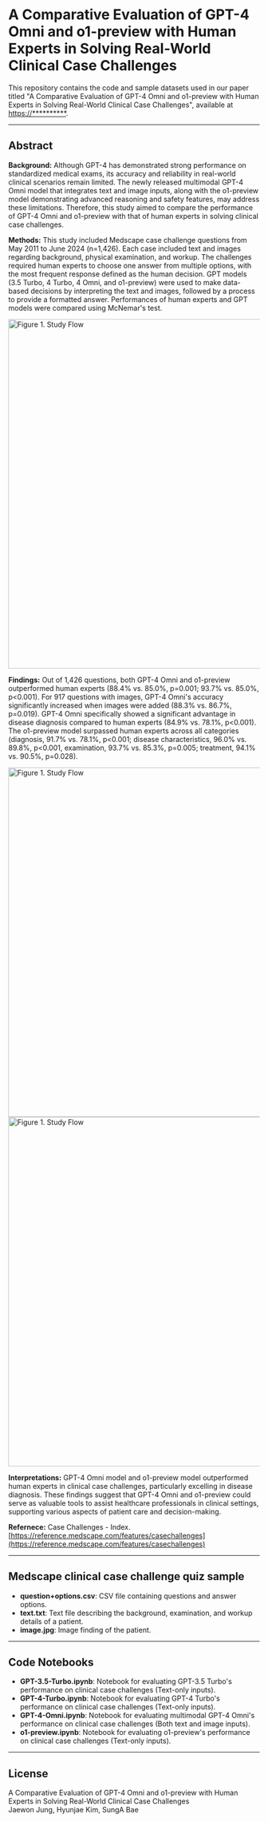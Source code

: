 
# A Comparative Evaluation of GPT-4 Omni and o1-preview with Human Experts in Solving Real-World Clinical Case Challenges

This repository contains the code and sample datasets used in our paper titled "A Comparative Evaluation of GPT-4 Omni and o1-preview with Human Experts in Solving Real-World Clinical Case Challenges", available at [https://**********](https://**********).

---

## Abstract

**Background:** Although GPT-4 has demonstrated strong performance on standardized medical exams, its accuracy and reliability in real-world clinical scenarios remain limited. The newly released multimodal GPT-4 Omni model that integrates text and image inputs, along with the o1-preview model demonstrating advanced reasoning and safety features, may address these limitations. Therefore, this study aimed to compare the performance of GPT-4 Omni and o1-preview with that of human experts in solving clinical case challenges. 

**Methods:** This study included Medscape case challenge questions from May 2011 to June 2024 (n=1,426). Each case included text and images regarding background, physical examination, and workup. The challenges required human experts to choose one answer from multiple options, with the most frequent response defined as the human decision. GPT models (3.5 Turbo, 4 Turbo, 4 Omni, and o1-preview) were used to make data-based decisions by interpreting the text and images, followed by a process to provide a formatted answer. Performances of human experts and GPT models were compared using McNemar's test. 

[<img src="https://github.com/user-attachments/assets/703cb0f4-4b93-432b-a90c-8b42e1cc14f0" alt="Figure 1. Study Flow" width="700">](https://github.com/user-attachments/assets/703cb0f4-4b93-432b-a90c-8b42e1cc14f0)

**Findings:** Out of 1,426 questions, both GPT-4 Omni and o1-preview outperformed human experts (88.4% vs. 85.0%, p=0.001; 93.7% vs. 85.0%, p<0.001). For 917 questions with images, GPT-4 Omni's accuracy significantly increased when images were added (88.3% vs. 86.7%, p=0.019). GPT-4 Omni specifically showed a significant advantage in disease diagnosis compared to human experts (84.9% vs. 78.1%, p<0.001). The o1-preview model surpassed human experts across all categories (diagnosis, 91.7% vs. 78.1%, p<0.001; disease characteristics, 96.0% vs. 89.8%, p<0.001, examination, 93.7% vs. 85.3%, p=0.005; treatment, 94.1% vs. 90.5%, p=0.028).

[<img src="https://github.com/user-attachments/assets/d73fe7f3-4b00-4849-b11e-6696c9bb4ddc" alt="Figure 1. Study Flow" width="700">](https://github.com/user-attachments/assets/d73fe7f3-4b00-4849-b11e-6696c9bb4ddc)
[<img src="https://github.com/user-attachments/assets/0bbf1b0d-cc45-453c-93b0-87ef2aa3511f" alt="Figure 1. Study Flow" width="700">](https://github.com/user-attachments/assets/0bbf1b0d-cc45-453c-93b0-87ef2aa3511f)

**Interpretations:** GPT-4 Omni model and o1-preview model outperformed human experts in clinical case challenges, particularly excelling in disease diagnosis. These findings suggest that GPT-4 Omni and o1-preview could serve as valuable tools to assist healthcare professionals in clinical settings, supporting various aspects of patient care and decision-making. 

**Refernece:** Case Challenges - Index. [https://reference.medscape.com/features/casechallenges](https://reference.medscape.com/features/casechallenges)

---

## Medscape clinical case challenge quiz sample

- **question+options.csv**: CSV file containing questions and answer options.
- **text.txt**: Text file describing the background, examination, and workup details of a patient.
- **image.jpg**: Image finding of the patient.

---

## Code Notebooks

- **GPT-3.5-Turbo.ipynb**: Notebook for evaluating GPT-3.5 Turbo's performance on clinical case challenges (Text-only inputs).
- **GPT-4-Turbo.ipynb**: Notebook for evaluating GPT-4 Turbo's performance on clinical case challenges (Text-only inputs).
- **GPT-4-Omni.ipynb**: Notebook for evaluating multimodal GPT-4 Omni's performance on clinical case challenges (Both text and image inputs).
- **o1-preview.ipynb**: Notebook for evaluating o1-preview's performance on clinical case challenges (Text-only inputs).

---

## License
A Comparative Evaluation of GPT-4 Omni and o1-preview with Human Experts in Solving Real-World Clinical Case Challenges  
Jaewon Jung, Hyunjae Kim, SungA Bae
